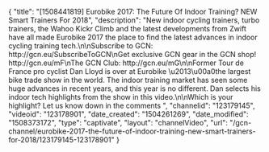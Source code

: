 {
    "title": "[1508441819] Eurobike 2017: The Future Of Indoor Training? NEW Smart Trainers For 2018",
    "description": "New indoor cycling trainers, turbo trainers, the Wahoo Kickr Climb and the latest developments from Zwift have all made Eurobike 2017 the place to find the latest advances in indoor cycling training tech.\n\nSubscribe to GCN: http:\/\/gcn.eu\/SubscribeToGCN\nGet exclusive GCN gear in the GCN shop! http:\/\/gcn.eu\/mF\nThe GCN Club: http:\/\/gcn.eu\/mG\n\nFormer Tour de France pro cyclist Dan Lloyd is over at Eurobike \u2013\u00a0the largest bike trade show in the world. The indoor training market has seen some huge advances in recent years, and this year is no different. Dan selects his indoor tech highlights from the show in this video.\n\nWhich is your highlight? Let us know down in the comments ",
    "channelid": "123179145",
    "videoid": "123178901",
    "date_created": "1504261269",
    "date_modified": "1508373172",
    "type": "captivate",
    "layout": "channelVideo",
    "url": "\/gcn-channel\/eurobike-2017-the-future-of-indoor-training-new-smart-trainers-for-2018\/123179145-123178901"
}